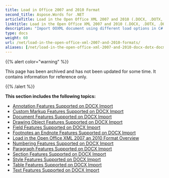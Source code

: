 ```yaml
---
title: Load in Office 2007 and 2010 Format
second_title: Aspose.Words for .NET
articleTitle: Load in the Open Office XML 2007 and 2010 (.DOCX, .DOTX, .DOCM, .DOTM) Format
linktitle: Load in the Open Office XML 2007 and 2010 (.DOCX, .DOTX, .DOCM, .DOTM) Format
description: "Import OOXML document using different load options in C#."
type: docs
weight: 60
url: /net/load-in-the-open-office-xml-2007-and-2010-formats/
aliases: [/net/load-in-the-open-office-xml-2007-and-2010-docx-dotx-docm-dotm-format/]
---
```


{{% alert color="warning" %}}

This page has been archived and has not been updated for some time. It contains information for reference only.

{{% /alert %}}

**This section includes the following topics:** 

- [Annotation Features Supported on DOCX Import](/words/net/annotation-features-supported-on-docx-import/)
- [Custom Markup Features Supported on DOCX Import](/words/net/custom-markup-features-supported-on-docx-import/)
- [Document Features Supported on DOCX Import](/words/net/document-features-supported-on-docx-import/)
- [Drawing Object Features Supported on DOCX Import](/words/net/drawing-object-features-supported-on-docx-import/)
- [Field Features Supported on DOCX Import](/words/net/field-features-supported-on-docx-import/)
- [Footnotes an Endnote Features Supported on DOCX Import](/words/net/footnotes-and-endnote-features-supported-on-docx-import/)
- [Load in the Open Office XML 2007 an 2010 Format Overview](/words/net/load-in-the-open-office-xml-2007-an-2010-format-overview/)
- [Numbering Features Supported on DOCX Import](/words/net/numbering-features-supported-on-docx-import/)
- [Paragraph Features Supported on DOCX Import](/words/net/paragraph-features-supported-on-docx-import/)
- [Section Features Supported on DOCX Import](/words/net/section-features-supported-on-docx-import/)
- [Style Features Supported on DOCX Import](/words/net/style-features-supported-on-docx-import/)
- [Table Features Supported on DOCX Import](/words/net/table-features-supported-on-docx-import/)
- [Text Features Supported on DOCX Import](/words/net/text-features-supported-on-docx-import/)
